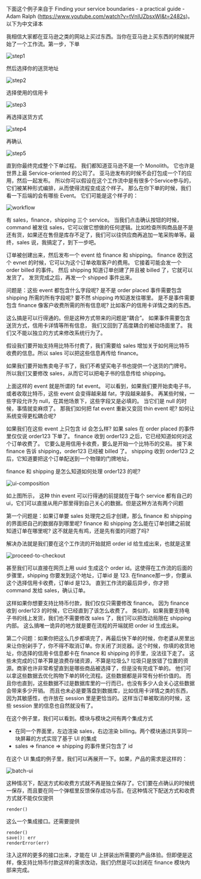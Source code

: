 下面这个例子来自于 Finding your service boundaries - a practical guide - Adam Ralph (https://www.youtube.com/watch?v=tVnIUZbsxWI&t=2482s)。
以下为中文译本

我相信大家都在亚马逊之类的网站上买过东西。当你在亚马逊上买东西的时候就开始了一个工作流。第一步，下单

![step1](./step1.png)

然后选择你的送货地址

![step2](./step2.png)

选择使用的信用卡

![step3](./step3.png)

再选择送货方式

![step4](./step4.png)

再确认

![step5](./step5.png)

直到你最终完成整个下单过程。
我们都知道亚马逊不是一个 Monolith。
它也许是世界上最 Service-oriented 的公司了。
亚马逊发布的时候不会打包成一个T的应用，然后一起发布。
所以你可以假设在这个工作流中是有很多个Service参与的，它们被某种形式编排，从而使得流程变成这个样子。
那么在你下单的时候，我们看一下后端的会有哪些 Event。
它们可能是这个样子的：

![workflow](./workflow.drawio.svg)

有 sales，finance，shipping 三个 service。
当我们点击确认按钮的时候，command 被发往 sales，它可以做它想做的任何逻辑。比如检查所购商品是不是还有货，如果还在售但是库存不足了，我们可以往供应商再追加一笔采购单等。最终，sales 说，我搞定了，到下一步吧。

订单被创建出来，然后发布一个 event 给 finance 和 shipping。
finance 收到这个 evnet 的时候，它可以为这个订单收取客户的费用。
它接着可能会发一个 order billed 的事件。
然后 shipping 知道订单创建了并且被 billed 了，它就可以发货了。
发货完成之后，再发一个 shipped 事件出来。

问题是：这些 event 都包含什么字段呢? 是不是 order placed 事件需要包含 shipping 所需的所有字段呢? 要不然 shipping 咋知道发往哪里。
是不是事件需要包含 finance 像客户收费所需的所有信息呢? 比如客户的信用卡详情之类的东西。

这么搞是可以行得通的。但是这种方式带来的问题是“耦合”。
如果事件需要包含送货方式，信用卡详情等所有信息，
我们又回到了高度耦合的被动场面里了。
我们又不能以独立的方式来修改系统行为了。

假设我们要开始支持用比特币付费了，我们需要给 sales 增加关于如何用比特币收费的信息。所以 sales 可以把这些信息再传给 finance。

如果我们要开始售卖电子书了，我们不希望买电子书也提供一个送货的门牌号。
所以我们又要修改 sales，从而它可以把电子书的信息传给 shipping。

上面这样的 event 就是所谓的 fat event。
可以看到，如果我们要开始卖电子书，或者收取比特币，这些 event 会变得越来越 fat，字段越来越多。
再某些时候，一些字段允许为 null，在其他场景下，这些字段又是必填的。
当它们是 null 的时候，事情就变麻烦了。
那我们如何把 fat event 重新又变回 thin event 呢? 如何让系统变得更松耦合呢?

如果我们在这些 event 上只包含 id 会怎么样?
如果 sales 在 order placed 的事件里仅仅说 order123 下单了。
finance 收到 order123 之后，它已经知道如何对这个订单收费了。
它要么是用信用卡收费，要么是开始一个比特币的交易。
接下来 finance 告诉 shipping，order123 已经被 billed 了。
shipping 收到 order123 之后，它知道要把这个订单配送到一个物理的门牌地址，

finance 和 shipping 是怎么知道如何处理 order123 的呢?

![ui-composition](./ui-composition.png)

如上图所示，
这种 thin event 可以行得通的前提就在于每个 service 都有自己的 ui，它们可以直接从用户那里得到自己关心的数据。但是这种方法有两个问题

第一个问题是：如果订单要 sales 处理完之后才创建，那么 finance 和 shipping 的界面把自己的数据存到哪里呢? finance 和 shipping 怎么能在订单创建之前就知道订单在哪里呢? 这不就是先有鸡，还是先有蛋的问题了吗?

解决办法就是我们要在这个工作流的开始就把 order id 给生成出来，也就是这里

![proceed-to-checkout](./proceed-to-checkout.png)

甚至我们可以直接在网页上用 uuid 生成这个 order id。这使得在工作流的后面的步骤里，shipping 你要发到这个地址，订单id 是 123.
在finance那一步，你要从这个选择信用卡收费，订单id 是123。
直到工作流的最后异步，你才把 command 发给 sales，确认订单。

这样如果你想要支持比特币付款，我们仅仅只需要修改 finance。
因为 finance 收到 order123 的时候，它已经直到了该怎么收费了。
类似的，如果我要支持电子书的线上发货，我们也不需要修改 sales 了，我们可以把改动局限在 shipping 内部。
这么搞唯一诡异的地方就是要在流程的开端就把 order id 生成出来。

第二个问题：如果你把这么几步都填完了，再最后快下单的时候，你老婆从房里出来让你别剁手了，你不得不取消订单。你关闭了浏览器。这个时候，你填的收货地址，你选择的信用卡信息都卡在 finance 和 shipping 的手里，没法往下走了。
这些未完成的订单不算是浪费存储资源，不算是垃圾么?
垃圾只是放错了位置的资源。商家也许非常希望直到是哪些商品被选择了，但是没有完成下单的。
他们可以拿这些数据去优化购物下单的转化流程。这些数据都是非常有分析价值的。
而且你也直到，这些数据不过是数据库里的一行而已，也没有多少人会关心这些数据会带来多少开销。
而且也未必是要落盘到数据库，比如信用卡详情之类的东西，因为其敏感性，也许放在 session 里是更恰当的。这样当订单被取消的时候，这些 session 里的信息也自然就没有了。

在这个例子里，我们可以看到。模块与模块之间有两个集成方式

* 在同一个界面里，左边渲染 sales，右边渲染 billing。两个模块通过共享同一块屏幕的方式实现了基于 UI 的集成
* sales => finance => shipping 的事件里只包含了 id

在这个 UI 集成的例子里，我们可以再展开一下。如果，产品的需求是这样的：

![batch-ui](./batch-ui.drawio.svg)

这种情况下，配送方式和收费方式就不再是独立保存了。它们要在点确认的时候统一保存，而且要在同一个弹框里反馈保存成功与否。在这种情况下配送方式和收费方式就不能仅仅提供

```
render()
```

这么一个集成接口。还需要提供

```
render()
save(): err
renderError(err)
```

注入这样的更多的接口出来，才能在 UI 上拼装出所需要的产品体验。但即便是这样，像支持比特币付款这样的需求改动，我们仍然是可以封闭在 finance 模块内部来完成。